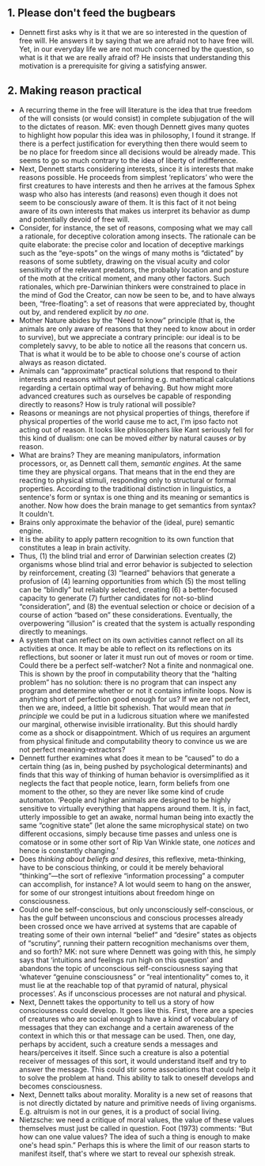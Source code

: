 ## 1. Please don't feed the bugbears

* Dennett first asks why is it that we are so interested in the question of
  free will. He answers it by saying that we are afraid not to have free
  will. Yet, in our everyday life we are not much concerned by the question,
  so what is it that we are really afraid of? He insists that understanding
  this motivation is a prerequisite for giving a satisfying answer.

## 2. Making reason practical

* A recurring theme in the free will literature is the idea that true
  freedom of the will consists (or would consist) in complete subjugation of
  the will to the dictates of reason. MK: even though Dennett gives many
  quotes to highlight how popular this idea was in philosophy, I found it
  strange. If there is a perfect justification for everything then there
  would seem to be no place for freedom since all decisions would be already
  made. This seems to go so much contrary to the idea of liberty of
  indifference.
* Next, Dennett starts considering interests, since it is interests that
  make reasons possible. He proceeds from simplest ‘replicators’ who were
  the first creatures to have interests and then he arrives at the famous
  Sphex wasp who also has interests (and reasons) even though it does not
  seem to be consciously aware of them. It is this fact of it not being
  aware of its own interests that makes us interpret its behavior as dump
  and potentially devoid of free will.
* Consider, for instance, the set of reasons, composing what we may call a
  rationale, for deceptive coloration among insects. The rationale can be
  quite elaborate: the precise color and location of deceptive markings such
  as the “eye-spots” on the wings of many moths is “dictated” by reasons of
  some subtlety, drawing on the visual acuity and color sensitivity of the
  relevant predators, the probably location and posture of the moth at the
  critical moment, and many other factors. Such rationales, which
  pre-Darwinian thinkers were constrained to place in the mind of God the
  Creator, can now be seen to be, and to have always been, “free-floating”:
  a set of reasons that were appreciated by, thought out by, and rendered
  explicit by *no one*.
* Mother Nature abides by the “Need to know” principle (that is, the animals
  are only aware of reasons that they need to know about in order to
  survive), but we appreciate a contrary principle: our ideal is to be
  completely savvy, to be able to notice all the reasons that concern us.
  That is what it would be to be able to choose one's course of action
  always as reason dictated.
* Animals can “approximate” practical solutions that respond to their
  interests and reasons without performing e.g. mathematical calculations
  regarding a certain optimal way of behaving. But how might more advanced
  creatures such as ourselves be capable of responding directly to reasons?
  How is truly rational will possible?
* Reasons or meanings are not physical properties of things, therefore if
  physical properties of the world cause me to act, I'm ipso facto not
  acting out of reason. It looks like philosophers like Kant seriously fell
  for this kind of dualism: one can be moved *either* by natural causes *or*
  by reason.
* What are brains? They are meaning manipulators, information processors,
  or, as Dennett call them, *semantic engines*. At the same time they are
  physical organs. That means that in the end they are reacting to physical
  stimuli, responding only to structural or formal properties. According to
  the traditional distinction in linguistics, a sentence's form or syntax is
  one thing and its meaning or semantics is another. Now how does the brain
  manage to get semantics from syntax? It couldn't.
* Brains only approximate the behavior of the (ideal, pure) semantic engine.
* It is the ability to apply pattern recognition to its own function that
  constitutes a leap in brain activity.
* Thus, (1) the blind trial and error of Darwinian selection creates (2)
  organisms whose blind trial and error behavior is subjected to selection
  by reinforcement, creating (3) “learned” behaviors that generate a
  profusion of (4) learning opportunities from which (5) the most telling
  can be “blindly” but reliably selected, creating (6) a better-focused
  capacity to generate (7) further candidates for not-so-blind
  “consideration”, and (8) the eventual selection or choice or decision of a
  course of action “based on” these considerations. Eventually, the
  overpowering “illusion” is created that the system is actually responding
  directly to meanings.
* A system that can reflect on its own activities cannot reflect on all its
  activities at once. It may be able to reflect on its reflections on its
  reflections, but sooner or later it must run out of moves or room or time.
  Could there be a perfect self-watcher? Not a finite and nonmagical one.
  This is shown by the proof in computability theory that the “halting
  problem” has no solution: there is no program that can inspect any program
  and determine whether or not it contains infinite loops. Now is anything
  short of perfection good enough for us? If we are not perfect, then we
  are, indeed, a little bit sphexish. That would mean that *in principle* we
  could be put in a ludicrous situation where we manifested our marginal,
  otherwise invisible irrationality. But this should hardly come as a shock
  or disappointment. Which of us requires an argument from physical finitude
  and computability theory to convince us we are not perfect
  meaning-extractors?
* Dennett further examines what does it mean to be “caused” to do a certain
  thing (as in, being pushed by psychological determinants) and finds that
  this way of thinking of human behavior is oversimplified as it neglects
  the fact that people notice, learn, form beliefs from one moment to the
  other, so they are never like some kind of crude automaton. ‘People and
  higher animals are designed to be highly sensitive to virtually everything
  that happens around them. It is, in fact, utterly impossible to get an
  awake, normal human being into exactly the same “cognitive state” (let
  alone the same microphysical state) on two different occasions, simply
  because time passes and unless one is comatose or in some other sort of
  Rip Van Winkle state, one *notices* and hence is constantly changing.’
* Does *thinking about beliefs and desires*, this reflexive, meta-thinking,
  have to be conscious thinking, or could it be merely behavioral
  “thinking”—the sort of reflexive “information processing” a computer can
  accomplish, for instance? A lot would seem to hang on the answer, for some
  of our strongest intuitions about freedom hinge on consciousness.
* Could one be self-conscious, but only unconsciously self-conscious, or has
  the gulf between unconscious and conscious processes already been crossed
  once we have arrived at systems that are capable of treating some of their
  own internal “belief” and “desire” states as objects of “scrutiny”,
  running their pattern recognition mechanisms over them, and so forth? MK:
  not sure where Dennett was going with this, he simply says that
  ‘intuitions and feelings run high on this question’ and abandons the topic
  of unconscious self-consciousness saying that ‘whatever “genuine
  consciousness” or “real intentionality” comes to, it must lie at the
  reachable top of that pyramid of natural, physical processes’. As if
  unconscious processes are not natural and physical.
* Next, Dennett takes the opportunity to tell us a story of how
  consciousness could develop. It goes like this. First, there are a species
  of creatures who are social enough to have a kind of vocabulary of
  messages that they can exchange and a certain awareness of the context in
  which this or that message can be used. Then, one day, perhaps by
  accident, such a creature sends a messages and hears/perceives it itself.
  Since such a creature is also a potential receiver of messages of this
  sort, it would understand itself and try to answer the message. This could
  stir some associations that could help it to solve the problem at hand.
  This ability to talk to oneself develops and becomes consciousness.
* Next, Dennett talks about morality. Morality is a new set of reasons that
  is not directly dictated by nature and primitive needs of living
  organisms. E.g. altruism is not in our genes, it is a product of social
  living.
* Nietzsche: we need a critique of moral values, the value of these values
  themselves must just be called in question. Foot (1973) comments: “But how
  can one value values? The idea of such a thing is enough to make one's
  head spin.” Perhaps this is where the limit of our reason starts to
  manifest itself, that's where we start to reveal our sphexish streak.
